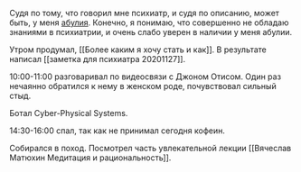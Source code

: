 Судя по тому, что говорил мне психиатр, и судя по описанию, может быть, у меня [абулия](https://en.wikipedia.org/wiki/Abulia). Конечно, я понимаю, что совершенно не обладаю знаниями в психиатрии, и очень слабо уверен в наличии у меня абулии.

Утром продумал, [[Более каким я хочу стать и как]]. В результате написал [[заметка для психиатра 20201127]]. 

10:00-11:00 разговаривал по видеосвязи с Джоном Отисом. Один раз нечаянно обратился к нему в женском роде, почувствовал сильный стыд.

Ботал Cyber-Physical Systems.

14:30-16:00 спал, так как не принимал сегодня кофеин.

Собирался в поход. Посмотрел часть увлекательной лекции [[Вячеслав Матюхин Медитация и рациональность]].